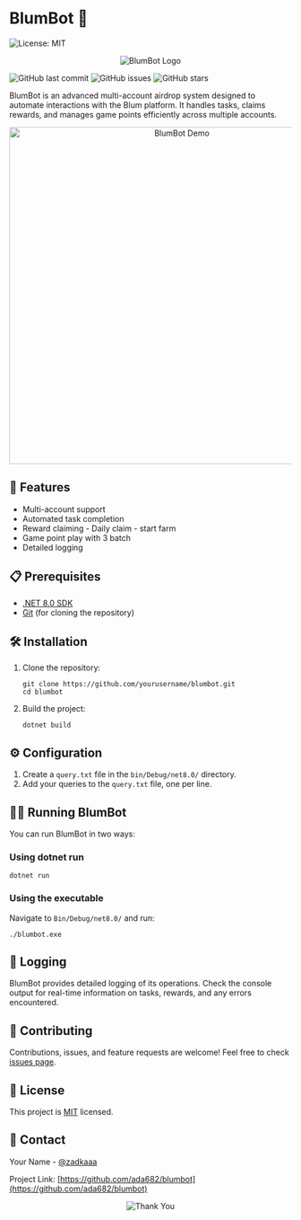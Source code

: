 # BlumBot 🤖

![License: MIT](https://img.shields.io/badge/License-MIT-yellow.svg)
<p align="center">
  <img src="https://raw.githubusercontent.com/ada682/blumbot/master/blumbot_logo.gif" alt="BlumBot Logo">
</p>

![GitHub last commit](https://img.shields.io/github/last-commit/ada682/blumbot)
![GitHub issues](https://img.shields.io/github/issues/ada682/blumbot)
![GitHub stars](https://img.shields.io/github/stars/ada682/blumbot)

BlumBot is an advanced multi-account airdrop system designed to automate interactions with the Blum platform. It handles tasks, claims rewards, and manages game points efficiently across multiple accounts.

<p align="center">
  <img src="https://raw.githubusercontent.com/ada682/blumbot/master/blumbot_demo.gif" alt="BlumBot Demo" width="600">
</p>

## 🚀 Features

- Multi-account support
- Automated task completion
- Reward claiming - Daily claim - start farm
- Game point play with 3 batch
- Detailed logging

## 📋 Prerequisites

- [.NET 8.0 SDK](https://dotnet.microsoft.com/download/dotnet/8.0)
- [Git](https://git-scm.com/downloads) (for cloning the repository)

## 🛠️ Installation

1. Clone the repository:
   ```
   git clone https://github.com/yourusername/blumbot.git
   cd blumbot
   ```

2. Build the project:
   ```
   dotnet build
   ```

## ⚙️ Configuration

1. Create a `query.txt` file in the `bin/Debug/net8.0/` directory.
2. Add your queries to the `query.txt` file, one per line.

## 🏃‍♂️ Running BlumBot

You can run BlumBot in two ways:

### Using dotnet run

```
dotnet run
```

### Using the executable

Navigate to `Bin/Debug/net8.0/` and run:

```
./blumbot.exe
```

## 📝 Logging

BlumBot provides detailed logging of its operations. Check the console output for real-time information on tasks, rewards, and any errors encountered.

## 🤝 Contributing

Contributions, issues, and feature requests are welcome! Feel free to check [issues page](https://github.com/ada682/blumbot/issues).

## 📜 License

This project is [MIT](https://github.com/ada682/blumbot/blob/main/LICENSE) licensed.

## 💬 Contact

Your Name - [@zadkaaa](https://twitter.com/zadkaaa)

Project Link: [https://github.com/ada682/blumbot](https://github.com/ada682/blumbot)

<p align="center">
  <img src="https://raw.githubusercontent.com/ada682/blumbot/master/thank_you.gif" alt="Thank You">
</p>
